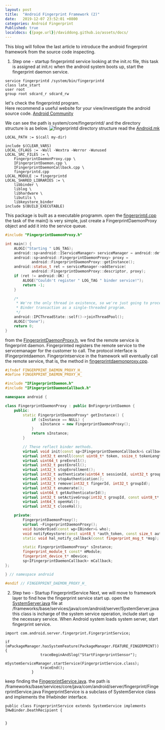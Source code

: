 ```yaml
---
layout: post
title:  "Android Fingerprint Framework (2)"
date:   2019-12-07 23:52:01 +0800
categories: Android Fingerprint
Published: true
localdocs: {{page.url}}/daviddong.github.io/assets/docs/
---
```

This blog will follow the last article to introduce the android fingerprint framework from the source code inspecting.

1. Step one - startup fingerprintd service
looking at the init.rc file, this task is assigned at init.rc when the android system boots up, start the fingerprint daemon service.
```
service fingerprintd /system/bin/fingerprintd
class late_start
user root
group root sdcard_r sdcard_rw
``` 
let's check the fingerprintd program.<br> 
Here recommend a useful website for your view/investigate the android source code. [Android Community](https://www.androidos.net.cn/android/10.0.0_r6/xref)

We can see the path is system/core/fingerprintd/ and the directory structure is as below.
![fingerprintd directory structure](https://gangdong.github.io/daviddong.github.io/assets/image/android-fingerprint-framework2-fingerprintd-directory.png)
read the [Android.mk]({{site.url}}/daviddong.github.io/assets/docs/Android.mk)
```android
LOCAL_PATH := $(call my-dir)

include $(CLEAR_VARS)
LOCAL_CFLAGS := -Wall -Wextra -Werror -Wunused
LOCAL_SRC_FILES := \
	FingerprintDaemonProxy.cpp \
	IFingerprintDaemon.cpp \
	IFingerprintDaemonCallback.cpp \
	fingerprintd.cpp
LOCAL_MODULE := fingerprintd
LOCAL_SHARED_LIBRARIES := \
	libbinder \
	liblog \
	libhardware \
	libutils \
	libkeystore_binder
include $(BUILD_EXECUTABLE)
```
This package is built as a executable programm.
open the [fingerprintd.cpp]({{site.url}}/daviddong.github.io/assets/docs/fingerprintd.cpp)
the task of the main() is very simple, just create a FingerprintDaemonProxy object and add it into the service queue. 
```c++
#include "FingerprintDaemonProxy.h"

int main() {
    ALOGI("Starting " LOG_TAG);
    android::sp<android::IServiceManager> serviceManager = android::defaultServiceManager();
    android::sp<android::FingerprintDaemonProxy> proxy =
            android::FingerprintDaemonProxy::getInstance();
    android::status_t ret = serviceManager->addService(
            android::FingerprintDaemonProxy::descriptor, proxy);
    if (ret != android::OK) {
        ALOGE("Couldn't register " LOG_TAG " binder service!");
        return -1;
    }

    /*
     * We're the only thread in existence, so we're just going to process
     * Binder transaction as a single-threaded program.
     */
    android::IPCThreadState::self()->joinThreadPool();
    ALOGI("Done");
    return 0;
}
```
from the [FingerprintDaemonProxy.h]({{site.url}}/daviddong.github.io/assets/docs/FingerprintDaemonProxy.h), we find the remote service is fingerprint daemon. Fingerprinted registers the remote service to the servcemanager for the customer to call.
The protocol interface is IFingerprintdaemon. Fingerprintservice in the framework will eventually call the remote service, that is, the method in [fingerprintdaemonproxy.cpp]({{site.url}}/daviddong.github.io/assets/docs/fingerprintdaemonproxy.cpp).
```c++
#ifndef FINGERPRINT_DAEMON_PROXY_H_
#define FINGERPRINT_DAEMON_PROXY_H_

#include "IFingerprintDaemon.h"
#include "IFingerprintDaemonCallback.h"

namespace android {

class FingerprintDaemonProxy : public BnFingerprintDaemon {
    public:
        static FingerprintDaemonProxy* getInstance() {
            if (sInstance == NULL) {
                sInstance = new FingerprintDaemonProxy();
            }
            return sInstance;
        }

        // These reflect binder methods.
        virtual void init(const sp<IFingerprintDaemonCallback>& callback);
        virtual int32_t enroll(const uint8_t* token, ssize_t tokenLength, int32_t groupId, int32_t timeout);
        virtual uint64_t preEnroll();
        virtual int32_t postEnroll();
        virtual int32_t stopEnrollment();
        virtual int32_t authenticate(uint64_t sessionId, uint32_t groupId);
        virtual int32_t stopAuthentication();
        virtual int32_t remove(int32_t fingerId, int32_t groupId);
        virtual int32_t enumerate();
        virtual uint64_t getAuthenticatorId();
        virtual int32_t setActiveGroup(int32_t groupId, const uint8_t* path, ssize_t pathLen);
        virtual int64_t openHal();
        virtual int32_t closeHal();

    private:
        FingerprintDaemonProxy();
        virtual ~FingerprintDaemonProxy();
        void binderDied(const wp<IBinder>& who);
        void notifyKeystore(const uint8_t *auth_token, const size_t auth_token_length);
        static void hal_notify_callback(const fingerprint_msg_t *msg);

        static FingerprintDaemonProxy* sInstance;
        fingerprint_module_t const* mModule;
        fingerprint_device_t* mDevice;
        sp<IFingerprintDaemonCallback> mCallback;
};

} // namespace android

#endif // FINGERPRINT_DAEMON_PROXY_H_
```
2. Step two - Startup FingerprintService
Next, we will move to framework layer to find how the fingerprint service start up. 
open the [SystemServer.java]({{page.localdocs}}/SystemServer.java) file at /frameworks/base/services/java/com/android/server/SystemServer.java  
this class is incharge of the system service operation, include start up the necessary service.
When Android system loads system server, start fingerprint service.

```
import com.android.server.fingerprint.FingerprintService;

if (mPackageManager.hasSystemFeature(PackageManager.FEATURE_FINGERPRINT)) {
                traceBeginAndSlog("StartFingerprintSensor");
                mSystemServiceManager.startService(FingerprintService.class);
                traceEnd();
            }
```

keep finding the [FingerprintService.java](https://gangdong.github.io/daviddong.github.io/assets/docs/FingerprintService.java).
the path is /frameworks/base/services/core/java/com/android/server/fingerprint/FingerprintService.java
FingerprintService is a subclass of SystemService class and implements the IHwbinder interface.

```
public class FingerprintService extends SystemService implements IHwBinder.DeathRecipient {


}
```